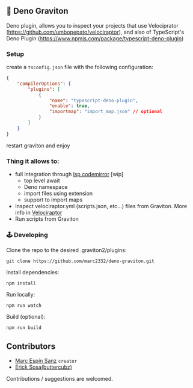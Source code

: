 ## 🦕 Deno Graviton

Deno plugin, allows you to inspect your projects that use Velociprator (https://github.com/umbopepato/velociraptor), and also of TypeScript's Deno Plugin (https://www.npmjs.com/package/typescript-deno-plugin)

### Setup

create a `tsconfig.json` file with the following configuration:

```json
{
	"compilerOptions": {
		"plugins": [
			{
				"name": "typescript-deno-plugin",
				"enable": true,
				"importmap": "import_map.json" // optional
			}
		]
	}
}
```

restart graviton and enjoy

### Thing it allows to:

- full integration through [lsp codemirror](https://github.com/marc2332/lsp-codemirror) [wip]
  - top level await
  - Deno namespace
  - import files using extension
  - support to import maps
- Inspect velociraptor.yml (scripts.json, etc...) files from Graviton. More info in [Velociraptor](https://github.com/umbopepato/velociraptor)
- Run scripts from Graviton

### 🕹 Developing

Clone the repo to the desired .graviton2/plugins:

```shell
git clone https://github.com/marc2332/deno-graviton.git
```

Install dependencies:

```shell
npm install
```

Run locally:

```shell
npm run watch
```

Build (optional):

```shell
npm run build
```

## Contributors

- [Marc Espín Sanz](https://github.com/marc2332) `creator`
- [Erick Sosa(buttercubz)](https://github.com/buttercubz)

Contributions / suggestions are welcomed.
